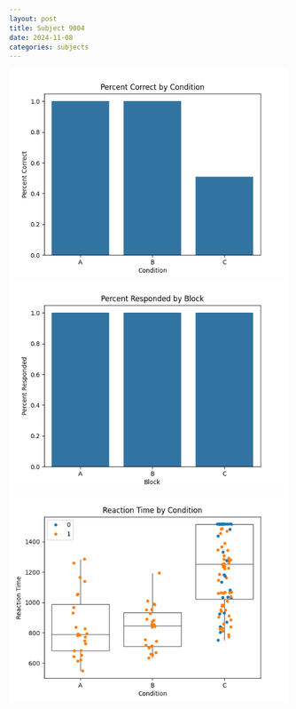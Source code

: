```yaml
---
layout: post
title: Subject 9004
date: 2024-11-08
categories: subjects
---
```


![](data/9004/run-11/9004_ATS_percent_correct.png)
![](data/9004/run-11/9004_ATS_percent_responded.png)
![](data/9004/run-11/9004_ATS_rt.png)
